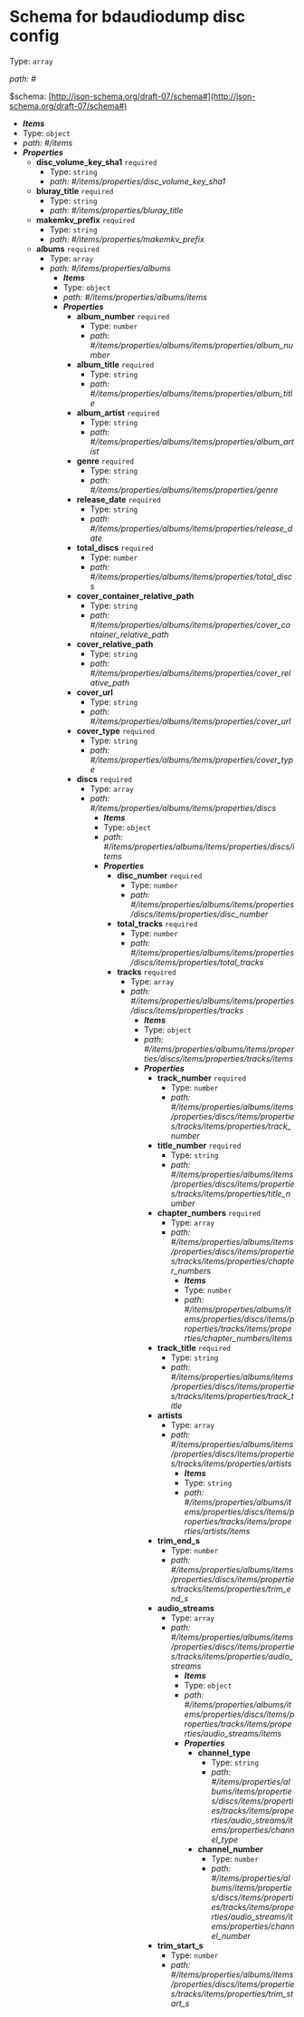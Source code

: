 # Schema for bdaudiodump disc config

Type: `array`

<i id="">path: #</i>

&#36;schema: [http://json-schema.org/draft-07/schema#](http://json-schema.org/draft-07/schema#)

 - **_Items_**
 - Type: `object`
 - <i id="/items">path: #/items</i>
 - **_Properties_**
	 - <b id="#/items/properties/disc_volume_key_sha1">disc_volume_key_sha1</b> `required`
		 - Type: `string`
		 - <i id="/items/properties/disc_volume_key_sha1">path: #/items/properties/disc_volume_key_sha1</i>
	 - <b id="#/items/properties/bluray_title">bluray_title</b> `required`
		 - Type: `string`
		 - <i id="/items/properties/bluray_title">path: #/items/properties/bluray_title</i>
	 - <b id="#/items/properties/makemkv_prefix">makemkv_prefix</b> `required`
		 - Type: `string`
		 - <i id="/items/properties/makemkv_prefix">path: #/items/properties/makemkv_prefix</i>
	 - <b id="#/items/properties/albums">albums</b> `required`
		 - Type: `array`
		 - <i id="/items/properties/albums">path: #/items/properties/albums</i>
			 - **_Items_**
			 - Type: `object`
			 - <i id="/items/properties/albums/items">path: #/items/properties/albums/items</i>
			 - **_Properties_**
				 - <b id="#/items/properties/albums/items/properties/album_number">album_number</b> `required`
					 - Type: `number`
					 - <i id="/items/properties/albums/items/properties/album_number">path: #/items/properties/albums/items/properties/album_number</i>
				 - <b id="#/items/properties/albums/items/properties/album_title">album_title</b> `required`
					 - Type: `string`
					 - <i id="/items/properties/albums/items/properties/album_title">path: #/items/properties/albums/items/properties/album_title</i>
				 - <b id="#/items/properties/albums/items/properties/album_artist">album_artist</b> `required`
					 - Type: `string`
					 - <i id="/items/properties/albums/items/properties/album_artist">path: #/items/properties/albums/items/properties/album_artist</i>
				 - <b id="#/items/properties/albums/items/properties/genre">genre</b> `required`
					 - Type: `string`
					 - <i id="/items/properties/albums/items/properties/genre">path: #/items/properties/albums/items/properties/genre</i>
				 - <b id="#/items/properties/albums/items/properties/release_date">release_date</b> `required`
					 - Type: `string`
					 - <i id="/items/properties/albums/items/properties/release_date">path: #/items/properties/albums/items/properties/release_date</i>
				 - <b id="#/items/properties/albums/items/properties/total_discs">total_discs</b> `required`
					 - Type: `number`
					 - <i id="/items/properties/albums/items/properties/total_discs">path: #/items/properties/albums/items/properties/total_discs</i>
				 - <b id="#/items/properties/albums/items/properties/cover_container_relative_path">cover_container_relative_path</b>
					 - Type: `string`
					 - <i id="/items/properties/albums/items/properties/cover_container_relative_path">path: #/items/properties/albums/items/properties/cover_container_relative_path</i>
				 - <b id="#/items/properties/albums/items/properties/cover_relative_path">cover_relative_path</b>
					 - Type: `string`
					 - <i id="/items/properties/albums/items/properties/cover_relative_path">path: #/items/properties/albums/items/properties/cover_relative_path</i>
				 - <b id="#/items/properties/albums/items/properties/cover_url">cover_url</b>
					 - Type: `string`
					 - <i id="/items/properties/albums/items/properties/cover_url">path: #/items/properties/albums/items/properties/cover_url</i>
				 - <b id="#/items/properties/albums/items/properties/cover_type">cover_type</b> `required`
					 - Type: `string`
					 - <i id="/items/properties/albums/items/properties/cover_type">path: #/items/properties/albums/items/properties/cover_type</i>
				 - <b id="#/items/properties/albums/items/properties/discs">discs</b> `required`
					 - Type: `array`
					 - <i id="/items/properties/albums/items/properties/discs">path: #/items/properties/albums/items/properties/discs</i>
						 - **_Items_**
						 - Type: `object`
						 - <i id="/items/properties/albums/items/properties/discs/items">path: #/items/properties/albums/items/properties/discs/items</i>
						 - **_Properties_**
							 - <b id="#/items/properties/albums/items/properties/discs/items/properties/disc_number">disc_number</b> `required`
								 - Type: `number`
								 - <i id="/items/properties/albums/items/properties/discs/items/properties/disc_number">path: #/items/properties/albums/items/properties/discs/items/properties/disc_number</i>
							 - <b id="#/items/properties/albums/items/properties/discs/items/properties/total_tracks">total_tracks</b> `required`
								 - Type: `number`
								 - <i id="/items/properties/albums/items/properties/discs/items/properties/total_tracks">path: #/items/properties/albums/items/properties/discs/items/properties/total_tracks</i>
							 - <b id="#/items/properties/albums/items/properties/discs/items/properties/tracks">tracks</b> `required`
								 - Type: `array`
								 - <i id="/items/properties/albums/items/properties/discs/items/properties/tracks">path: #/items/properties/albums/items/properties/discs/items/properties/tracks</i>
									 - **_Items_**
									 - Type: `object`
									 - <i id="/items/properties/albums/items/properties/discs/items/properties/tracks/items">path: #/items/properties/albums/items/properties/discs/items/properties/tracks/items</i>
									 - **_Properties_**
										 - <b id="#/items/properties/albums/items/properties/discs/items/properties/tracks/items/properties/track_number">track_number</b> `required`
											 - Type: `number`
											 - <i id="/items/properties/albums/items/properties/discs/items/properties/tracks/items/properties/track_number">path: #/items/properties/albums/items/properties/discs/items/properties/tracks/items/properties/track_number</i>
										 - <b id="#/items/properties/albums/items/properties/discs/items/properties/tracks/items/properties/title_number">title_number</b> `required`
											 - Type: `string`
											 - <i id="/items/properties/albums/items/properties/discs/items/properties/tracks/items/properties/title_number">path: #/items/properties/albums/items/properties/discs/items/properties/tracks/items/properties/title_number</i>
										 - <b id="#/items/properties/albums/items/properties/discs/items/properties/tracks/items/properties/chapter_numbers">chapter_numbers</b> `required`
											 - Type: `array`
											 - <i id="/items/properties/albums/items/properties/discs/items/properties/tracks/items/properties/chapter_numbers">path: #/items/properties/albums/items/properties/discs/items/properties/tracks/items/properties/chapter_numbers</i>
												 - **_Items_**
												 - Type: `number`
												 - <i id="/items/properties/albums/items/properties/discs/items/properties/tracks/items/properties/chapter_numbers/items">path: #/items/properties/albums/items/properties/discs/items/properties/tracks/items/properties/chapter_numbers/items</i>
										 - <b id="#/items/properties/albums/items/properties/discs/items/properties/tracks/items/properties/track_title">track_title</b> `required`
											 - Type: `string`
											 - <i id="/items/properties/albums/items/properties/discs/items/properties/tracks/items/properties/track_title">path: #/items/properties/albums/items/properties/discs/items/properties/tracks/items/properties/track_title</i>
										 - <b id="#/items/properties/albums/items/properties/discs/items/properties/tracks/items/properties/artists">artists</b>
											 - Type: `array`
											 - <i id="/items/properties/albums/items/properties/discs/items/properties/tracks/items/properties/artists">path: #/items/properties/albums/items/properties/discs/items/properties/tracks/items/properties/artists</i>
												 - **_Items_**
												 - Type: `string`
												 - <i id="/items/properties/albums/items/properties/discs/items/properties/tracks/items/properties/artists/items">path: #/items/properties/albums/items/properties/discs/items/properties/tracks/items/properties/artists/items</i>
										 - <b id="#/items/properties/albums/items/properties/discs/items/properties/tracks/items/properties/trim_end_s">trim_end_s</b>
											 - Type: `number`
											 - <i id="/items/properties/albums/items/properties/discs/items/properties/tracks/items/properties/trim_end_s">path: #/items/properties/albums/items/properties/discs/items/properties/tracks/items/properties/trim_end_s</i>
										 - <b id="#/items/properties/albums/items/properties/discs/items/properties/tracks/items/properties/audio_streams">audio_streams</b>
											 - Type: `array`
											 - <i id="/items/properties/albums/items/properties/discs/items/properties/tracks/items/properties/audio_streams">path: #/items/properties/albums/items/properties/discs/items/properties/tracks/items/properties/audio_streams</i>
												 - **_Items_**
												 - Type: `object`
												 - <i id="/items/properties/albums/items/properties/discs/items/properties/tracks/items/properties/audio_streams/items">path: #/items/properties/albums/items/properties/discs/items/properties/tracks/items/properties/audio_streams/items</i>
												 - **_Properties_**
													 - <b id="#/items/properties/albums/items/properties/discs/items/properties/tracks/items/properties/audio_streams/items/properties/channel_type">channel_type</b>
														 - Type: `string`
														 - <i id="/items/properties/albums/items/properties/discs/items/properties/tracks/items/properties/audio_streams/items/properties/channel_type">path: #/items/properties/albums/items/properties/discs/items/properties/tracks/items/properties/audio_streams/items/properties/channel_type</i>
													 - <b id="#/items/properties/albums/items/properties/discs/items/properties/tracks/items/properties/audio_streams/items/properties/channel_number">channel_number</b>
														 - Type: `number`
														 - <i id="/items/properties/albums/items/properties/discs/items/properties/tracks/items/properties/audio_streams/items/properties/channel_number">path: #/items/properties/albums/items/properties/discs/items/properties/tracks/items/properties/audio_streams/items/properties/channel_number</i>
										 - <b id="#/items/properties/albums/items/properties/discs/items/properties/tracks/items/properties/trim_start_s">trim_start_s</b>
											 - Type: `number`
											 - <i id="/items/properties/albums/items/properties/discs/items/properties/tracks/items/properties/trim_start_s">path: #/items/properties/albums/items/properties/discs/items/properties/tracks/items/properties/trim_start_s</i>